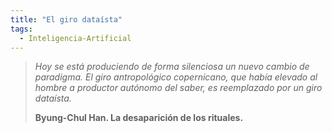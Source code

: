 ```yaml
---
title: "El giro dataísta"
tags:
  - Inteligencia-Artificial
---
```

> _Hoy se está produciendo de forma silenciosa un nuevo cambio de paradigma. El giro antropológico copernicano, que había elevado al hombre a productor autónomo del saber, es reemplazado por un giro dataísta._
>
> **Byung-Chul Han. La desaparición de los rituales.**
